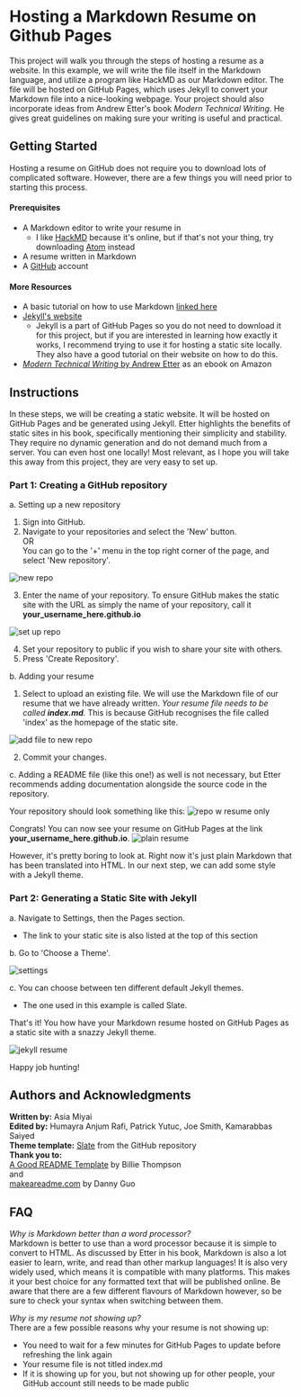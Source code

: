 # Hosting a Markdown Resume on Github Pages
This project will walk you through the steps of hosting a resume as a website. In this example, we will write the file itself in the Markdown language, and utilize a program like HackMD as our Markdown editor. The file will be hosted on GitHub Pages, which uses Jekyll to convert your Markdown file into a nice-looking webpage. Your project should also incorporate ideas from Andrew Etter's book *Modern Technical Writing*. He gives great guidelines on making sure your writing is useful and practical.

## Getting Started
Hosting a resume on GitHub does not require you to download lots of complicated software. However, there are a few things you will need prior to starting this process.
#### Prerequisites 
* A Markdown editor to write your resume in
    * I like [HackMD](https://hackmd.io/) because it's online, but if that's not your thing, try downloading [Atom](https://atom.io/) instead 
* A resume written in Markdown
* A [GitHub](https://github.com/) account 

#### More Resources
* A basic tutorial on how to use Markdown [linked here](https://www.markdowntutorial.com/)
* [Jekyll's website](https://jekyllrb.com/)
    * Jekyll is a part of GitHub Pages so you do not need to download it for this project, but if you are interested in learning how exactly it works, I recommend trying to use it for hosting a static site locally. They also have a good tutorial on their website on how to do this.
* [*Modern Technical Writing* by Andrew Etter](https://www.amazon.com/Modern-Technical-Writing-Introduction-Documentation-ebook/dp/B01A2QL9SS) as an ebook on Amazon

## Instructions
In these steps, we will be creating a static website. It will be hosted on GitHub Pages and be generated using Jekyll. Etter highlights the benefits of static sites in his book, specifically mentioning their simplicity and stability. They require no dynamic generation and do not demand much from a server. You can even host one locally! Most relevant, as I hope you will take this away from this project, they are very easy to set up.
### Part 1: Creating a GitHub repository
a. Setting up a new repository
1. Sign into GitHub.
2. Navigate to your repositories and select the 'New' button.  
OR  
You can go to the '+' menu in the top right corner of the page, and select 'New repository'.  

![new repo](https://i.imgur.com/ol4vrTb.jpg)

3. Enter the name of your repository. To ensure GitHub makes the static site with the URL as simply the name of your repository, call it **your_username_here.github.io**

![set up repo](https://i.imgur.com/wv7FAe2.png)

4. Set your repository to public if you wish to share your site with others.
5. Press 'Create Repository'.  

b. Adding your resume
1. Select to upload an existing file. We will use the Markdown file of our resume that we have already written. *Your resume file needs to be called **index.md**.* This is because GitHub recognises the file called 'index' as the homepage of the static site.
 
![add file to new repo](https://i.imgur.com/7nMdCym.jpg)

2. Commit your changes.  

c. Adding a README file (like this one!) as well is not necessary, but Etter recommends adding documentation alongside the source code in the repository.  

Your repository should look something like this:
![repo w resume only](https://i.imgur.com/gszuyhQ.png)

Congrats! You can now see your resume on GitHub Pages at the link **your_username_here.github.io**.
![plain resume](https://i.imgur.com/XxjVa53.png)

However, it's pretty boring to look at. Right now it's just plain Markdown that has been translated into HTML. In our next step, we can add some style with a Jekyll theme.


### Part 2: Generating a Static Site with Jekyll
a. Navigate to Settings, then the Pages section.

* The link to your static site is also listed at the top of this section  

b. Go to 'Choose a Theme'.

![settings](https://i.imgur.com/bgvrOKV.gif)

c. You can choose between ten different default Jekyll themes. 
* The one used in this example is called Slate.

That's it! You how have your Markdown resume hosted on GitHub Pages as a static site with a snazzy Jekyll theme. 

![jekyll resume](https://i.imgur.com/w2jPEuG.png)

Happy job hunting!


## Authors and Acknowledgments
**Written by:** Asia Miyai  
**Edited by:** Humayra Anjum Rafi, Patrick Yutuc, Joe Smith, Kamarabbas Saiyed  
**Theme template:** [Slate](https://github.com/pages-themes/slate) from the GitHub repository   
**Thank you to:**  
[A Good README Template](github.com/PurpleBooth/a-good-readme-template) by Billie Thompson  
and  
[makeareadme.com](makeareadme.com) by Danny Guo
## FAQ
*Why is Markdown better than a word processor?*  
Markdown is better to use than a word processor because it is simple to convert to HTML. As discussed by Etter in his book, Markdown is also a lot easier to learn, write, and read than other markup languages! It is also very widely used, which means it is compatible with many platforms. This makes it your best choice for any formatted text that will be published online. Be aware that there are a few different flavours of Markdown however, so be sure to check your syntax when switching between them.

*Why is my resume not showing up?*  
There are a few possible reasons why your resume is not showing up:
* You need to wait for a few minutes for GitHub Pages to update before refreshing the link again
* Your resume file is not titled index.md
* If it is showing up for you, but not showing up for other people, your GitHub account still needs to be made public
